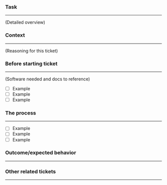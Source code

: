 ### Task
---
(Detailed overview)
### Context
---
(Reasoning for this ticket)

### Before starting ticket
---
(Software needed and docs to reference)
- [ ] Example
- [ ] Example
- [ ] Example

### The process 
---
- [ ] Example
- [ ] Example
- [ ] Example

### Outcome/expected behavior
---


### Other related tickets
---
